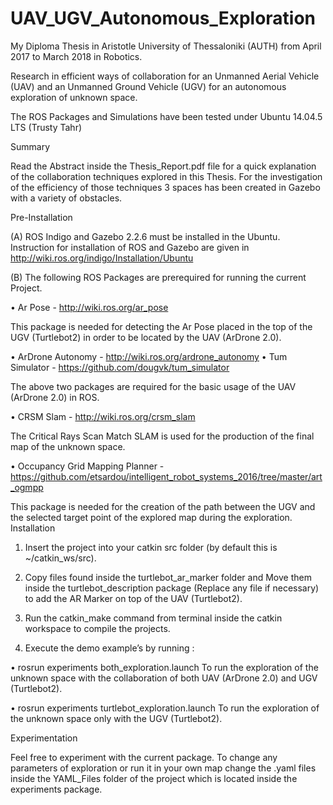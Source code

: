 # UAV_UGV_Autonomous_Exploration

My Diploma Thesis in Aristotle University of Thessaloniki (AUTH) from April 2017 to March 2018 in Robotics.
 
Research in efficient ways of collaboration for an Unmanned Aerial Vehicle (UAV) and an Unmanned Ground Vehicle (UGV) for an autonomous exploration of unknown space.

The ROS Packages and Simulations have been tested under Ubuntu 14.04.5 LTS (Trusty Tahr)

Summary

Read the Abstract inside the Thesis_Report.pdf file for a quick explanation of the collaboration techniques explored in this Thesis. For the investigation of the efficiency of those techniques 3 spaces has been created in Gazebo with a variety of obstacles.

Pre-Installation

(Α) ROS Indigo and Gazebo 2.2.6 must be installed in the Ubuntu. Instruction for installation of ROS and Gazebo are given in http://wiki.ros.org/indigo/Installation/Ubuntu

(B) The following ROS Packages are prerequired for running the current Project.

•	Ar Pose - http://wiki.ros.org/ar_pose

This package is needed for detecting the Ar Pose placed in the top of the UGV (Turtlebot2) in order to be located by the UAV (ArDrone 2.0).

•	ArDrone Autonomy - http://wiki.ros.org/ardrone_autonomy
•	Tum Simulator  - https://github.com/dougvk/tum_simulator

The above two packages are required for the basic usage of the UAV (ArDrone 2.0) in ROS.

•	CRSM Slam - http://wiki.ros.org/crsm_slam

The Critical Rays Scan Match SLAM is used for the production of the final map of the unknown space.

•	Occupancy Grid Mapping Planner - https://github.com/etsardou/intelligent_robot_systems_2016/tree/master/art_ogmpp

This package is needed for the creation of the path between the UGV and the selected target point of the explored map during the exploration.
Installation

1.	Insert the project into your catkin src folder (by default this is ~/catkin_ws/src).

2.	Copy files found inside the turtlebot_ar_marker folder and Move them inside the turtlebot_description package (Replace any file if necessary) to add the AR Marker on top of the UAV (Turtlebot2).

3.	Run the catkin_make command from terminal inside the catkin workspace to compile the projects.

4.	Execute the demo example’s by running :

•	rosrun experiments both_exploration.launch
To run the exploration of the unknown space with the collaboration of both UAV (ArDrone 2.0)  and UGV (Turtlebot2).

•	rosrun experiments turtlebot_exploration.launch
To run the exploration of the unknown space only with the UGV (Turtlebot2).


Experimentation

Feel free to experiment with the current package. To change any parameters of exploration or run it in your own map change the .yaml files inside the YAML_Files folder of the project which is located inside the experiments package.

